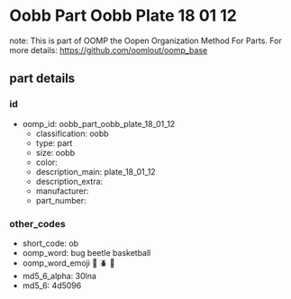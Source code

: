 # Oobb Part Oobb Plate 18 01 12  

note: This is part of OOMP the Oopen Organization Method For Parts. For more details: https://github.com/oomlout/oomp_base

##  part details





### id
* oomp_id: oobb_part_oobb_plate_18_01_12
  * classification: oobb
  * type: part
  * size: oobb
  * color: 
  * description_main: plate_18_01_12
  * description_extra: 
  * manufacturer: 
  * part_number: 

### other_codes
* short_code: ob
* oomp_word: bug beetle basketball
* oomp_word_emoji :bug: :beetle: :basketball:
* md5_6_alpha: 30lna
* md5_6: 4d5096
